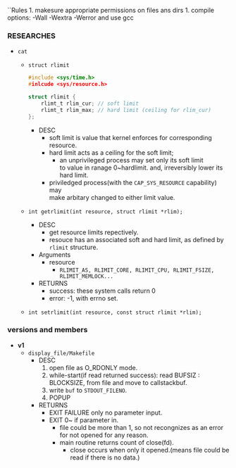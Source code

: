``Rules
    1. makesure appropriate permissions on files ans dirs
    1. compile options: -Wall -Wextra -Werror and use gcc

### RESEARCHES

- ``cat``
    - ``struct rlimit``

        ```c
        #include <sys/time.h>
        #inlcude <sys/resource.h>

        struct rlimit {
            rlimt_t rlim_cur; // soft limit
            rlimt_t rlim_max; // hard limit (ceiling for rlim_cur)
        }; 
        ```
        - DESC
            - soft limit is value that kernel enforces for corresponding resource.
            - hard limit acts as a ceiling for the soft limit;
                - an unprivileged process may set only its soft limit  
                to value in ranage 0~hardlimit. and, irreversibly lower its hard limit.
            - priviledged process(with the ``CAP_SYS_RESOURCE`` capability) may  
            make arbitary changed to either limit value.

    - ``int getrlimit(int resource, struct rlimit *rlim);``
        - DESC
            - get resource limits repectively.
            - resouce has an associated soft and hard limit, as defined by ``rlimit`` structure.
        - Arguments
            - resource
                - ``RLIMIT_AS, RLIMIT_CORE, RLIMIT_CPU, RLIMIT_FSIZE, RLIMIT_MEMLOCK...``
        - RETURNS
            - success: these system calls return 0
            - error: -1, with errno set.
           
    - ``int setrlimit(int resource, const struct rlimit *rlim);``

### versions and members

- **v1**
    - ``display_file/Makefile``
        - DESC
            1. open file as O_RDONLY mode.
            2. while-start(if read returned success): read BUFSIZ : BLOCKSIZE, from file and move to callstackbuf.
            3. write ``buf`` to ``STDOUT_FILENO``.
            4. POPUP
        - RETURNS
            - EXIT FAILURE only no parameter input.
            - EXIT 0~ if parameter in.
                - file could be more than 1, so not recongnizes as an error for not opened for any reason.
                - main routine returns count of close(fd).
                    - close occurs when only it opened.(means file could be read if there is no data.)



